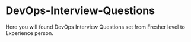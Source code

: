 # DevOps-Interview-Questions
Here you will found DevOps Interview Questions set from Fresher level to Experience person.

